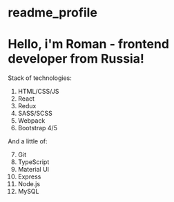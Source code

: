 # readme_profile
# Hello, i'm Roman - frontend developer from Russia!

Stack of technologies:
 1. HTML/CSS/JS
 2. React 
 3. Redux
 4. SASS/SCSS
 5. Webpack
 6. Bootstrap 4/5
 
 And a little of:
 
 7. Git
 8. TypeScript
 9. Material UI
 10. Express
 11. Node.js
 12. MySQL
